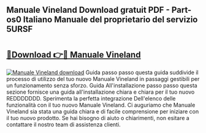 ## Manuale Vineland Download gratuit PDF - Part-os0 Italiano Manuale del proprietario del servizio 5URSF

# <h2><a href="http://df9uvj9.blite.top/?on=Manuale+Vineland">🔗Download 👉🔴 Manuale Vineland</a></h2>

[![Manuale Vineland download](https://i.imgur.com/lujVjoI.png)](http://df9uvj9.blite.top/?on=Manuale+Vineland)
Guida passo passo questa guida suddivide il processo di utilizzo del tuo nuovo Manuale Vineland in passaggi gestibili per un funzionamento senza sforzo. Guida All'installazione passo passo questa sezione fornisce una guida all'installazione chiara e chiara per il tuo nuovo REDDDDDDD. Sperimenta la perfetta integrazione Dell'elenco delle funzionalità con il tuo nuovo Manuale Vineland. Ci auguriamo che Manuale Vineland sia stata una guida chiara e di facile comprensione per iniziare con il tuo nuovo prodotto. Se hai bisogno di aiuto o chiarimenti, non esitare a contattare il nostro team di assistenza clienti.
